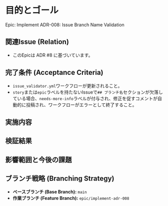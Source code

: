 # 目的とゴール
Epic: Implement ADR-008: Issue Branch Name Validation

## 関連Issue (Relation)
- このEpicは ADR #8 に基づいています。

## 完了条件 (Acceptance Criteria)
- `issue_validator.yml`ワークフローが更新されること。
- `story`または`epic`ラベルを持たないIssueで`## ブランチ名`セクションが欠落している場合、`needs-more-info`ラベルが付与され、修正を促すコメントが自動的に投稿され、ワークフローがエラーとして終了すること。

## 実施内容

## 検証結果

## 影響範囲と今後の課題

## ブランチ戦略 (Branching Strategy)
- **ベースブランチ (Base Branch):** `main`
- **作業ブランチ (Feature Branch):** `epic/implement-adr-008`
